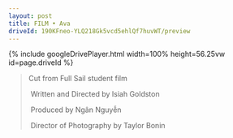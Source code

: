 ```yaml
---
layout: post
title: FILM • Ava
driveId: 190KFneo-YLQ218Gk5vcd5ehlQf7huvWT/preview 
---
```




{% include googleDrivePlayer.html width=100% height=56.25vw id=page.driveId %}


> Cut from Full Sail student film
>
> &nbsp;Written and Directed by Isiah Goldston
>
> &nbsp;Produced by Ngân Nguyễn
>
> &nbsp;Director of Photography by Taylor Bonin

